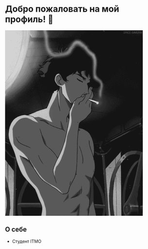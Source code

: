# Добро пожаловать на мой профиль! 👋

<img src="1Eww.gif" alt="Анимированные обои" style="width:90%; height:auto;">

## О себе
- Студент ITMO
